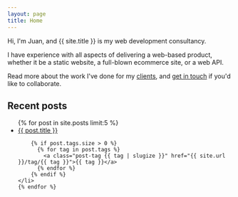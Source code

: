 ```yaml
---
layout: page
title: Home
---
```


Hi, I'm Juan, and {{ site.title }} is my web development consultancy.

I have experience with all aspects of delivering a web-based product, whether it be a static website, a full-blown ecommerce site, or a web API.

Read more about the work I've done for my [clients](clients), and [get in touch](contact) if you'd like to collaborate.

## Recent posts

<ul class="post-list">
    {% for post in site.posts limit:5 %}
    <li>
            <a class="post-link" href="{{ post.url | prepend: site.baseurl }}">{{ post.title }}</a>

        {% if post.tags.size > 0 %}
          {% for tag in post.tags %}
            <a class="post-tag {{ tag | slugize }}" href="{{ site.url }}/tag/{{ tag }}">{{ tag }}</a>
          {% endfor %}
        {% endif %}
    </li>
    {% endfor %}
</ul>
